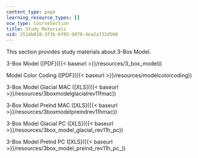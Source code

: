 ```yaml
---
content_type: page
learning_resource_types: []
ocw_type: CourseSection
title: Study Materials
uid: 252db028-3f3b-6f05-9070-4ea2a732d560
---
```


This section provides study materials about 3-Box Model.

3-Box Model ([PDF]({{< baseurl >}}/resources/3_box_model))

Model Color Coding ([PDF]({{< baseurl >}}/resources/modelcolorcoding))

3-Box Model Glacial MAC ([XLS]({{< baseurl >}}/resources/3boxmodelglacialrev11fmac))

3-Box Model Prelnd MAC ([XLS]({{< baseurl >}}/resources/3boxmodelpreindrev11hmac))

3-Box Model Glacial PC ([XLS]({{< baseurl >}}/resources/3box_model_glacial_rev11h_pc))

3-Box Model Prelnd PC ([XLS]({{< baseurl >}}/resources/3box_model_preind_rev11h_pc_))